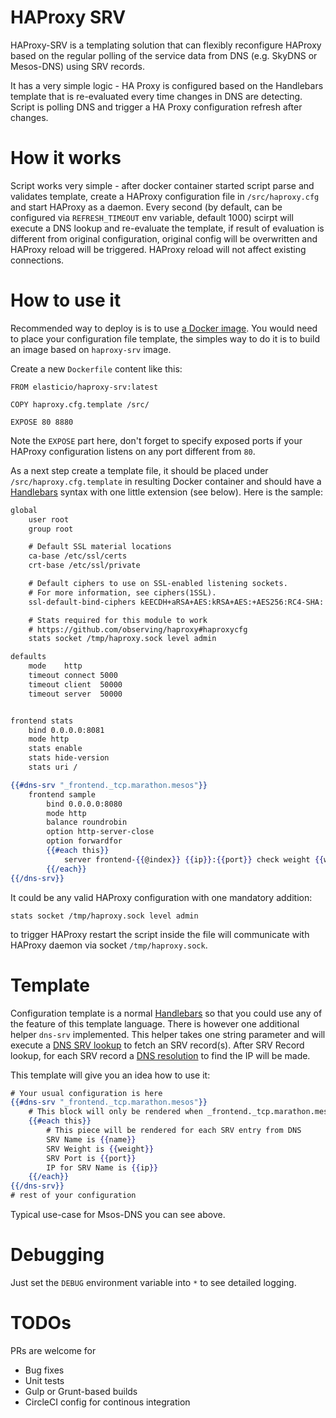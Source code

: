# HAProxy SRV

HAProxy-SRV is a templating solution that can flexibly reconfigure HAProxy based on the regular polling of the
service data from DNS (e.g. SkyDNS or Mesos-DNS) using SRV records.

It has a very simple logic - HA Proxy is configured based on the Handlebars template that is re-evaluated every time changes in DNS are detecting. Script is polling DNS and trigger a HA Proxy configuration refresh after changes.

# How it works

Script works very simple - after docker container started script parse and validates template, create a HAProxy configuration file in ``/src/haproxy.cfg`` and start HAProxy as a daemon. Every second (by default, can be configured via ``REFRESH_TIMEOUT`` env variable, default 1000) scirpt will execute a DNS lookup and re-evaluate the template, if result of evaluation is different from original configuration, original config will be overwritten and HAProxy reload will be triggered. HAProxy reload will not affect existing connections.

# How to use it

Recommended way to deploy is is to use [a Docker image](https://hub.docker.com/r/elasticio/haproxy-srv/). You would need to place your configuration file template, the simples way to do it is to build an image based on ``haproxy-srv`` image. 

Create a new ``Dockerfile`` content like this:

```
FROM elasticio/haproxy-srv:latest

COPY haproxy.cfg.template /src/

EXPOSE 80 8880
```

Note the ``EXPOSE`` part here, don't forget to specify exposed ports if your HAProxy configuration listens on any port different from ``80``.

As a next step create a template file, it should be placed under ``/src/haproxy.cfg.template`` in resulting Docker container and should have a [Handlebars](http://handlebarsjs.com/) syntax with one little extension (see below). Here is the sample:

```hbs
global
    user root
    group root

    # Default SSL material locations
    ca-base /etc/ssl/certs
    crt-base /etc/ssl/private

    # Default ciphers to use on SSL-enabled listening sockets.
    # For more information, see ciphers(1SSL).
    ssl-default-bind-ciphers kEECDH+aRSA+AES:kRSA+AES:+AES256:RC4-SHA:!kEDH:!LOW:!EXP:!MD5:!aNULL:!eNULL

    # Stats required for this module to work
    # https://github.com/observing/haproxy#haproxycfg
    stats socket /tmp/haproxy.sock level admin

defaults
    mode    http
    timeout connect 5000
    timeout client  50000
    timeout server  50000


frontend stats
    bind 0.0.0.0:8081
    mode http
    stats enable
    stats hide-version
    stats uri /

{{#dns-srv "_frontend._tcp.marathon.mesos"}}
    frontend sample
        bind 0.0.0.0:8080
        mode http
        balance roundrobin
        option http-server-close
        option forwardfor
        {{#each this}}
            server frontend-{{@index}} {{ip}}:{{port}} check weight {{weight}}
        {{/each}}
{{/dns-srv}}
```

It could be any valid HAProxy configuration with one mandatory addition:

```
stats socket /tmp/haproxy.sock level admin
```

to trigger HAProxy restart the script inside the file will communicate with HAProxy daemon via socket ```/tmp/haproxy.sock```.

# Template

Configuration template is a normal [Handlebars](http://handlebarsjs.com/) so that you could use any of the feature of this template language. There is however one additional helper ``dns-srv`` implemented. This helper takes one string parameter and will execute a [DNS SRV lookup](https://nodejs.org/api/dns.html#dns_dns_resolvesrv_hostname_callback) to fetch an SRV record(s). After SRV Record lookup, for each SRV record a [DNS resolution](https://nodejs.org/api/dns.html#dns_dns_resolve_hostname_rrtype_callback) to find the IP will be made.

This template will give you an idea how to use it:

```hbs
# Your usual configuration is here
{{#dns-srv "_frontend._tcp.marathon.mesos"}}
    # This block will only be rendered when _frontend._tcp.marathon.mesos was found in DNS
    {{#each this}}
        # This piece will be rendered for each SRV entry from DNS
        SRV Name is {{name}}
        SRV Weight is {{weight}}
        SRV Port is {{port}}
        IP for SRV Name is {{ip}}
    {{/each}}
{{/dns-srv}}
# rest of your configuration
```

Typical use-case for Msos-DNS you can see above.

# Debugging

Just set the ``DEBUG`` environment variable into ``*`` to see detailed logging.

# TODOs

PRs are welcome for
 * Bug fixes
 * Unit tests
 * Gulp or Grunt-based builds
 * CircleCI config for continous integration
